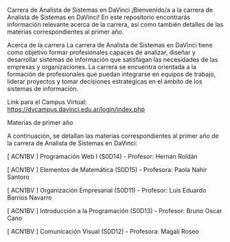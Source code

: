 Carrera de Analista de Sistemas en DaVinci
¡Bienvenido/a a la carrera de Analista de Sistemas en DaVinci! En este repositorio encontrarás información relevante acerca de la carrera, así como también detalles de las materias correspondientes al primer año.

Acerca de la carrera
La carrera de Analista de Sistemas en DaVinci tiene como objetivo formar profesionales capaces de analizar, diseñar y desarrollar sistemas de información que satisfagan las necesidades de las empresas y organizaciones. La carrera se encuentra orientada a la formación de profesionales que puedan integrarse en equipos de trabajo, liderar proyectos y tomar decisiones estratégicas en el ámbito de los sistemas de información.
 
Link para el Campus Virtual: https://dvcampus.davinci.edu.ar/login/index.php 

Materias de primer año

A continuación, se detallan las materias correspondientes al primer año de la carrera de Analista de Sistemas en DaVinci:

[ ACN1BV ] Programación Web I (S0D14) - Profesor: Hernán Roldán 

[ ACN1BV ] Elementos de Matemática (S0D15) - Profesora: Paola Nahir Santoro

[ ACN1BV ] Organización Empresarial (S0D11) - Profesor: Luis Eduardo Barrios Navarro

[ ACN1BV ] Introducción a la Programación (S0D13) - Profesor: Bruno Oscar Cano

[ ACN1BV ] Comunicación Visual (S0D12) - Profesora: Magalí Roseo
